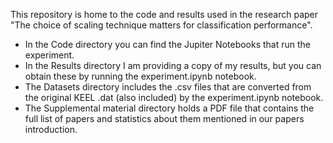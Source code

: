 This repository is home to the code and results used in the research paper "The choice of scaling technique matters for classification performance".

- In the Code directory you can find the Jupiter Notebooks that run the experiment.
- In the Results directory I am providing a copy of my results, but you can obtain these by running the experiment.ipynb notebook.
- The Datasets directory includes the .csv files that are converted from the original KEEL .dat (also included) by the experiment.ipynb notebook.
- The Supplemental material directory holds a PDF file that contains the full list of papers and statistics about them mentioned in our papers introduction.
